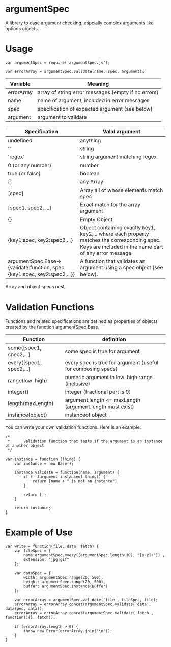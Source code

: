 argumentSpec
============

A library to ease argument checking, espcially complex arguments like options objects.

Usage
=====

    var argumentSpec = require('argumentSpec.js');

    var errorArray = argumentSpec.validate(name, spec, argument);

Variable| Meaning
---------|---------
errorArray|array of string error messages (empty if no errors)
name|name of argument, included in error messages
spec|specification of expected argument (see below)
argument|argument to validate

Specification|Valid argument
-----------|----------
undefined|anything
''|string
'regex'|string argument matching regex
0 (or any number)|number
true (or false)|boolean
[]|any Array
[spec]|Array all of whose elements match spec
[spec1, spec2, ...]|Exact match for the array argument
{}|Empty Object
{key1:spec, key2:spec2,...}| Object containing exactly key1, key2,... where each property matches the corresponding spec. Keys are included in the name part of any error message. 
argumentSpec.Base->{validate:function, spec:{key1:spec, key2:spec2,...}}| A function that validates an argument using a spec object (see below).

Array and object specs nest.

Validation Functions
=====================

Functions and related specifications are defined as properties of objects created by the function argumentSpec.Base. 

Function| definition
------------|---
some([spec1, spec2,...]|           some spec is true for argument
every([spec1, spec2,...]|          every spec is true for argument (useful for composing specs)
range(low, high)|          numeric argument in low..high range (inclusive)
integer()|        integer (fractional part is 0)
length(maxLength) | argument.length <= maxLength (argument.length must exist)
instance(object)|instanceof object

You can write your own validation functions.
Here is an example:

    /*
     *      Validation function that tests if the argument is an instance of another object
     */

    var instance = function (thing) {
        var instance = new Base();

        instance.validate = function(name, argument) {
            if (! (argument instanceof thing)) {
                return [name + " is not an instance"]
            }

            return [];
        }

        return instance;
    }


Example of Use
==============

    var write = function(file, data, fetch) {
        var fileSpec = {
            name:argumentSpec.every([argumentSpec.length(10), "[a-z]+"]) ,
            extension: "jpg|gif"
        };

        var dataSpec = {
            width: argumentSpec.range(20, 500),
            height: argumentSpec.range(20, 500),
            buffer: argumentSpec.instance(Buffer)
        };

        var errorArray = argumentSpec.validate('file', fileSpec, file);
        errorArray = errorArray.concat(argumentSpec.validate('data', dataSpec, data));
        errorArray = errorArray.concat(argumentSpec.validate('fetch', function(){}, fetch));

        if (errorArray.length > 0) {
            throw new Error(errorArray.join('\n'));
        }
    }


            




